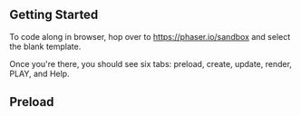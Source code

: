 ## Getting Started

To code along in browser, hop over to https://phaser.io/sandbox and select the blank template. 

Once you're there, you should see six tabs: preload, create, update, render, PLAY, and Help.

## Preload

